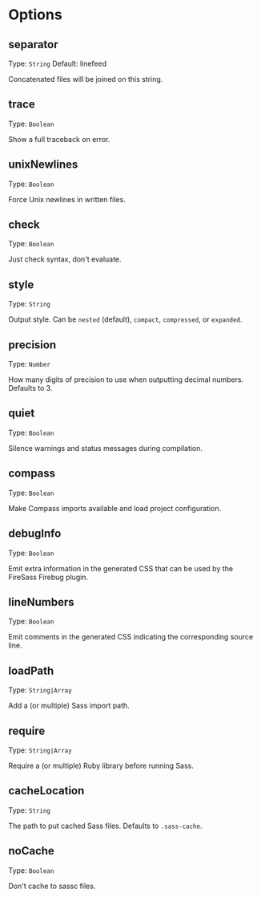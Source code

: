 # Options

## separator
Type: `String`
Default: linefeed

Concatenated files will be joined on this string.

## trace
Type: `Boolean`

Show a full traceback on error.

## unixNewlines
Type: `Boolean`

Force Unix newlines in written files.

## check
Type: `Boolean`

Just check syntax, don't evaluate.

## style
Type: `String`

Output style. Can be `nested` (default), `compact`, `compressed`, or `expanded`.

## precision
Type: `Number`

How many digits of precision to use when outputting decimal numbers. Defaults to 3.

## quiet
Type: `Boolean`

Silence warnings and status messages during compilation.

## compass
Type: `Boolean`

Make Compass imports available and load project configuration.

## debugInfo
Type: `Boolean`

Emit extra information in the generated CSS that can be used by the FireSass Firebug plugin.

## lineNumbers
Type: `Boolean`

Emit comments in the generated CSS indicating the corresponding source line.

## loadPath
Type: `String|Array`

Add a (or multiple) Sass import path.

## require
Type: `String|Array`

Require a (or multiple) Ruby library before running Sass.

## cacheLocation
Type: `String`

The path to put cached Sass files. Defaults to `.sass-cache`.

## noCache
Type: `Boolean`

Don't cache to sassc files.

